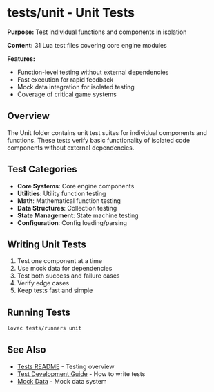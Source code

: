 # tests/unit - Unit Tests

**Purpose:** Test individual functions and components in isolation

**Content:** 31 Lua test files covering core engine modules

**Features:**
- Function-level testing without external dependencies
- Fast execution for rapid feedback
- Mock data integration for isolated testing
- Coverage of critical game systems

## Overview

The Unit folder contains unit test suites for individual components and functions. These tests verify basic functionality of isolated code components without external dependencies.

## Test Categories

- **Core Systems**: Core engine components
- **Utilities**: Utility function testing
- **Math**: Mathematical function testing
- **Data Structures**: Collection testing
- **State Management**: State machine testing
- **Configuration**: Config loading/parsing

## Writing Unit Tests

1. Test one component at a time
2. Use mock data for dependencies
3. Test both success and failure cases
4. Verify edge cases
5. Keep tests fast and simple

## Running Tests

```bash
lovec tests/runners unit
```

## See Also

- [Tests README](../README.md) - Testing overview
- [Test Development Guide](../TEST_DEVELOPMENT_GUIDE.md) - How to write tests
- [Mock Data](../mock/README.md) - Mock data system
